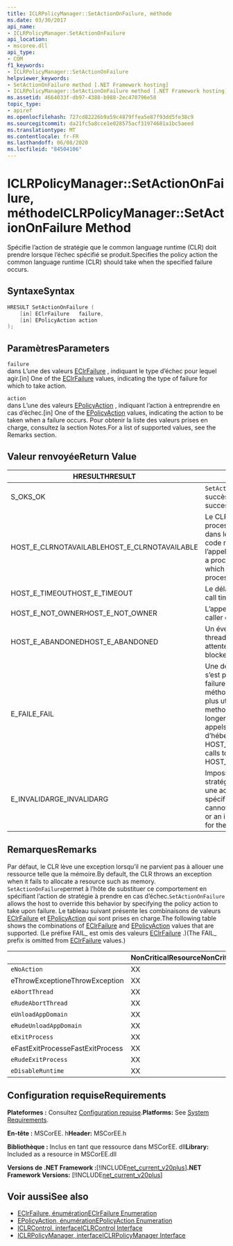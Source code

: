 ```yaml
---
title: ICLRPolicyManager::SetActionOnFailure, méthode
ms.date: 03/30/2017
api_name:
- ICLRPolicyManager.SetActionOnFailure
api_location:
- mscoree.dll
api_type:
- COM
f1_keywords:
- ICLRPolicyManager::SetActionOnFailure
helpviewer_keywords:
- SetActionOnFailure method [.NET Framework hosting]
- ICLRPolicyManager::SetActionOnFailure method [.NET Framework hosting]
ms.assetid: 4664033f-db97-4388-b988-2ec470796e58
topic_type:
- apiref
ms.openlocfilehash: 727cd82226b9a59c4879ffea5e87f93dd5fe38c9
ms.sourcegitcommit: da21fc5a8cce1e028575acf31974681a1bc5aeed
ms.translationtype: MT
ms.contentlocale: fr-FR
ms.lasthandoff: 06/08/2020
ms.locfileid: "84504106"
---
```

# <a name="iclrpolicymanagersetactiononfailure-method"></a><span data-ttu-id="cbb57-102">ICLRPolicyManager::SetActionOnFailure, méthode</span><span class="sxs-lookup"><span data-stu-id="cbb57-102">ICLRPolicyManager::SetActionOnFailure Method</span></span>
<span data-ttu-id="cbb57-103">Spécifie l’action de stratégie que le common language runtime (CLR) doit prendre lorsque l’échec spécifié se produit.</span><span class="sxs-lookup"><span data-stu-id="cbb57-103">Specifies the policy action the common language runtime (CLR) should take when the specified failure occurs.</span></span>  
  
## <a name="syntax"></a><span data-ttu-id="cbb57-104">Syntaxe</span><span class="sxs-lookup"><span data-stu-id="cbb57-104">Syntax</span></span>  
  
```cpp  
HRESULT SetActionOnFailure (  
    [in] EClrFailure   failure,  
    [in] EPolicyAction action  
);  
```  
  
## <a name="parameters"></a><span data-ttu-id="cbb57-105">Paramètres</span><span class="sxs-lookup"><span data-stu-id="cbb57-105">Parameters</span></span>  
 `failure`  
 <span data-ttu-id="cbb57-106">dans L’une des valeurs [EClrFailure](eclrfailure-enumeration.md) , indiquant le type d’échec pour lequel agir.</span><span class="sxs-lookup"><span data-stu-id="cbb57-106">[in] One of the [EClrFailure](eclrfailure-enumeration.md) values, indicating the type of failure for which to take action.</span></span>  
  
 `action`  
 <span data-ttu-id="cbb57-107">dans L’une des valeurs [EPolicyAction](epolicyaction-enumeration.md) , indiquant l’action à entreprendre en cas d’échec.</span><span class="sxs-lookup"><span data-stu-id="cbb57-107">[in] One of the [EPolicyAction](epolicyaction-enumeration.md) values, indicating the action to be taken when a failure occurs.</span></span> <span data-ttu-id="cbb57-108">Pour obtenir la liste des valeurs prises en charge, consultez la section Notes.</span><span class="sxs-lookup"><span data-stu-id="cbb57-108">For a list of supported values, see the Remarks section.</span></span>  
  
## <a name="return-value"></a><span data-ttu-id="cbb57-109">Valeur renvoyée</span><span class="sxs-lookup"><span data-stu-id="cbb57-109">Return Value</span></span>  
  
|<span data-ttu-id="cbb57-110">HRESULT</span><span class="sxs-lookup"><span data-stu-id="cbb57-110">HRESULT</span></span>|<span data-ttu-id="cbb57-111">Description</span><span class="sxs-lookup"><span data-stu-id="cbb57-111">Description</span></span>|  
|-------------|-----------------|  
|<span data-ttu-id="cbb57-112">S_OK</span><span class="sxs-lookup"><span data-stu-id="cbb57-112">S_OK</span></span>|<span data-ttu-id="cbb57-113">`SetActionOnFailure`retourné avec succès.</span><span class="sxs-lookup"><span data-stu-id="cbb57-113">`SetActionOnFailure` returned successfully.</span></span>|  
|<span data-ttu-id="cbb57-114">HOST_E_CLRNOTAVAILABLE</span><span class="sxs-lookup"><span data-stu-id="cbb57-114">HOST_E_CLRNOTAVAILABLE</span></span>|<span data-ttu-id="cbb57-115">Le CLR n’a pas été chargé dans un processus, ou le CLR est dans un État dans lequel il ne peut pas exécuter de code managé ou traiter correctement l’appel.</span><span class="sxs-lookup"><span data-stu-id="cbb57-115">The CLR has not been loaded into a process, or the CLR is in a state in which it cannot run managed code or process the call successfully.</span></span>|  
|<span data-ttu-id="cbb57-116">HOST_E_TIMEOUT</span><span class="sxs-lookup"><span data-stu-id="cbb57-116">HOST_E_TIMEOUT</span></span>|<span data-ttu-id="cbb57-117">Le délai d’attente de l’appel a expiré.</span><span class="sxs-lookup"><span data-stu-id="cbb57-117">The call timed out.</span></span>|  
|<span data-ttu-id="cbb57-118">HOST_E_NOT_OWNER</span><span class="sxs-lookup"><span data-stu-id="cbb57-118">HOST_E_NOT_OWNER</span></span>|<span data-ttu-id="cbb57-119">L’appelant ne possède pas le verrou.</span><span class="sxs-lookup"><span data-stu-id="cbb57-119">The caller does not own the lock.</span></span>|  
|<span data-ttu-id="cbb57-120">HOST_E_ABANDONED</span><span class="sxs-lookup"><span data-stu-id="cbb57-120">HOST_E_ABANDONED</span></span>|<span data-ttu-id="cbb57-121">Un événement a été annulé alors qu’un thread ou une fibre bloqué était en attente.</span><span class="sxs-lookup"><span data-stu-id="cbb57-121">An event was canceled while a blocked thread or fiber was waiting on it.</span></span>|  
|<span data-ttu-id="cbb57-122">E_FAIL</span><span class="sxs-lookup"><span data-stu-id="cbb57-122">E_FAIL</span></span>|<span data-ttu-id="cbb57-123">Une défaillance catastrophique inconnue s’est produite.</span><span class="sxs-lookup"><span data-stu-id="cbb57-123">An unknown catastrophic failure occurred.</span></span> <span data-ttu-id="cbb57-124">Une fois que la méthode a retourné E_FAIL, le CLR n’est plus utilisable dans le processus.</span><span class="sxs-lookup"><span data-stu-id="cbb57-124">After a method returns E_FAIL, the CLR is no longer usable within the process.</span></span> <span data-ttu-id="cbb57-125">Les appels suivants aux méthodes d’hébergement retournent HOST_E_CLRNOTAVAILABLE.</span><span class="sxs-lookup"><span data-stu-id="cbb57-125">Subsequent calls to hosting methods return HOST_E_CLRNOTAVAILABLE.</span></span>|  
|<span data-ttu-id="cbb57-126">E_INVALIDARG</span><span class="sxs-lookup"><span data-stu-id="cbb57-126">E_INVALIDARG</span></span>|<span data-ttu-id="cbb57-127">Impossible de définir une action de stratégie pour l’opération spécifiée ou une action de stratégie non valide a été spécifiée pour l’opération.</span><span class="sxs-lookup"><span data-stu-id="cbb57-127">A policy action cannot be set for the specified operation, or an invalid policy action was specified for the operation.</span></span>|  
  
## <a name="remarks"></a><span data-ttu-id="cbb57-128">Remarques</span><span class="sxs-lookup"><span data-stu-id="cbb57-128">Remarks</span></span>  
 <span data-ttu-id="cbb57-129">Par défaut, le CLR lève une exception lorsqu’il ne parvient pas à allouer une ressource telle que la mémoire.</span><span class="sxs-lookup"><span data-stu-id="cbb57-129">By default, the CLR throws an exception when it fails to allocate a resource such as memory.</span></span> <span data-ttu-id="cbb57-130">`SetActionOnFailure`permet à l’hôte de substituer ce comportement en spécifiant l’action de stratégie à prendre en cas d’échec.</span><span class="sxs-lookup"><span data-stu-id="cbb57-130">`SetActionOnFailure` allows the host to override this behavior by specifying the policy action to take upon failure.</span></span> <span data-ttu-id="cbb57-131">Le tableau suivant présente les combinaisons de valeurs [EClrFailure](eclrfailure-enumeration.md) et [EPolicyAction](epolicyaction-enumeration.md) qui sont prises en charge.</span><span class="sxs-lookup"><span data-stu-id="cbb57-131">The following table shows the combinations of [EClrFailure](eclrfailure-enumeration.md) and [EPolicyAction](epolicyaction-enumeration.md) values that are supported.</span></span> <span data-ttu-id="cbb57-132">(Le préfixe FAIL_ est omis des valeurs [EClrFailure](eclrfailure-enumeration.md) .)</span><span class="sxs-lookup"><span data-stu-id="cbb57-132">(The FAIL_ prefix is omitted from [EClrFailure](eclrfailure-enumeration.md) values.)</span></span>  
  
||<span data-ttu-id="cbb57-133">NonCriticalResource</span><span class="sxs-lookup"><span data-stu-id="cbb57-133">NonCriticalResource</span></span>|<span data-ttu-id="cbb57-134">CriticalResource</span><span class="sxs-lookup"><span data-stu-id="cbb57-134">CriticalResource</span></span>|<span data-ttu-id="cbb57-135">FatalRuntime</span><span class="sxs-lookup"><span data-stu-id="cbb57-135">FatalRuntime</span></span>|<span data-ttu-id="cbb57-136">OrphanedLock</span><span class="sxs-lookup"><span data-stu-id="cbb57-136">OrphanedLock</span></span>|<span data-ttu-id="cbb57-137">Stackoverflow</span><span class="sxs-lookup"><span data-stu-id="cbb57-137">StackOverflow</span></span>|<span data-ttu-id="cbb57-138">AccessViolation</span><span class="sxs-lookup"><span data-stu-id="cbb57-138">AccessViolation</span></span>|<span data-ttu-id="cbb57-139">CodeContract</span><span class="sxs-lookup"><span data-stu-id="cbb57-139">CodeContract</span></span>|  
|-|-------------------------|----------------------|------------------|------------------|-------------------|---------------------|------------------|  
|`eNoAction`|<span data-ttu-id="cbb57-140">X</span><span class="sxs-lookup"><span data-stu-id="cbb57-140">X</span></span>|<span data-ttu-id="cbb57-141">X</span><span class="sxs-lookup"><span data-stu-id="cbb57-141">X</span></span>||||<span data-ttu-id="cbb57-142">N/A</span><span class="sxs-lookup"><span data-stu-id="cbb57-142">N/A</span></span>||  
|<span data-ttu-id="cbb57-143">eThrowException</span><span class="sxs-lookup"><span data-stu-id="cbb57-143">eThrowException</span></span>|<span data-ttu-id="cbb57-144">X</span><span class="sxs-lookup"><span data-stu-id="cbb57-144">X</span></span>|<span data-ttu-id="cbb57-145">X</span><span class="sxs-lookup"><span data-stu-id="cbb57-145">X</span></span>||||<span data-ttu-id="cbb57-146">N/A</span><span class="sxs-lookup"><span data-stu-id="cbb57-146">N/A</span></span>||  
|`eAbortThread`|<span data-ttu-id="cbb57-147">X</span><span class="sxs-lookup"><span data-stu-id="cbb57-147">X</span></span>|<span data-ttu-id="cbb57-148">X</span><span class="sxs-lookup"><span data-stu-id="cbb57-148">X</span></span>||||<span data-ttu-id="cbb57-149">N/A</span><span class="sxs-lookup"><span data-stu-id="cbb57-149">N/A</span></span>|<span data-ttu-id="cbb57-150">X</span><span class="sxs-lookup"><span data-stu-id="cbb57-150">X</span></span>|  
|`eRudeAbortThread`|<span data-ttu-id="cbb57-151">X</span><span class="sxs-lookup"><span data-stu-id="cbb57-151">X</span></span>|<span data-ttu-id="cbb57-152">X</span><span class="sxs-lookup"><span data-stu-id="cbb57-152">X</span></span>||||<span data-ttu-id="cbb57-153">N/A</span><span class="sxs-lookup"><span data-stu-id="cbb57-153">N/A</span></span>|<span data-ttu-id="cbb57-154">X</span><span class="sxs-lookup"><span data-stu-id="cbb57-154">X</span></span>|  
|`eUnloadAppDomain`|<span data-ttu-id="cbb57-155">X</span><span class="sxs-lookup"><span data-stu-id="cbb57-155">X</span></span>|<span data-ttu-id="cbb57-156">X</span><span class="sxs-lookup"><span data-stu-id="cbb57-156">X</span></span>||<span data-ttu-id="cbb57-157">X</span><span class="sxs-lookup"><span data-stu-id="cbb57-157">X</span></span>||<span data-ttu-id="cbb57-158">N/A</span><span class="sxs-lookup"><span data-stu-id="cbb57-158">N/A</span></span>|<span data-ttu-id="cbb57-159">X</span><span class="sxs-lookup"><span data-stu-id="cbb57-159">X</span></span>|  
|`eRudeUnloadAppDomain`|<span data-ttu-id="cbb57-160">X</span><span class="sxs-lookup"><span data-stu-id="cbb57-160">X</span></span>|<span data-ttu-id="cbb57-161">X</span><span class="sxs-lookup"><span data-stu-id="cbb57-161">X</span></span>||<span data-ttu-id="cbb57-162">X</span><span class="sxs-lookup"><span data-stu-id="cbb57-162">X</span></span>|<span data-ttu-id="cbb57-163">X</span><span class="sxs-lookup"><span data-stu-id="cbb57-163">X</span></span>|<span data-ttu-id="cbb57-164">N/A</span><span class="sxs-lookup"><span data-stu-id="cbb57-164">N/A</span></span>|<span data-ttu-id="cbb57-165">X</span><span class="sxs-lookup"><span data-stu-id="cbb57-165">X</span></span>|  
|`eExitProcess`|<span data-ttu-id="cbb57-166">X</span><span class="sxs-lookup"><span data-stu-id="cbb57-166">X</span></span>|<span data-ttu-id="cbb57-167">X</span><span class="sxs-lookup"><span data-stu-id="cbb57-167">X</span></span>||<span data-ttu-id="cbb57-168">X</span><span class="sxs-lookup"><span data-stu-id="cbb57-168">X</span></span>|<span data-ttu-id="cbb57-169">X</span><span class="sxs-lookup"><span data-stu-id="cbb57-169">X</span></span>|<span data-ttu-id="cbb57-170">N/A</span><span class="sxs-lookup"><span data-stu-id="cbb57-170">N/A</span></span>|<span data-ttu-id="cbb57-171">X</span><span class="sxs-lookup"><span data-stu-id="cbb57-171">X</span></span>|  
|<span data-ttu-id="cbb57-172">eFastExitProcess</span><span class="sxs-lookup"><span data-stu-id="cbb57-172">eFastExitProcess</span></span>|<span data-ttu-id="cbb57-173">X</span><span class="sxs-lookup"><span data-stu-id="cbb57-173">X</span></span>|<span data-ttu-id="cbb57-174">X</span><span class="sxs-lookup"><span data-stu-id="cbb57-174">X</span></span>||<span data-ttu-id="cbb57-175">X</span><span class="sxs-lookup"><span data-stu-id="cbb57-175">X</span></span>|<span data-ttu-id="cbb57-176">X</span><span class="sxs-lookup"><span data-stu-id="cbb57-176">X</span></span>|<span data-ttu-id="cbb57-177">N/A</span><span class="sxs-lookup"><span data-stu-id="cbb57-177">N/A</span></span>||  
|`eRudeExitProcess`|<span data-ttu-id="cbb57-178">X</span><span class="sxs-lookup"><span data-stu-id="cbb57-178">X</span></span>|<span data-ttu-id="cbb57-179">X</span><span class="sxs-lookup"><span data-stu-id="cbb57-179">X</span></span>|<span data-ttu-id="cbb57-180">X</span><span class="sxs-lookup"><span data-stu-id="cbb57-180">X</span></span>|<span data-ttu-id="cbb57-181">X</span><span class="sxs-lookup"><span data-stu-id="cbb57-181">X</span></span>|<span data-ttu-id="cbb57-182">X</span><span class="sxs-lookup"><span data-stu-id="cbb57-182">X</span></span>|<span data-ttu-id="cbb57-183">N/A</span><span class="sxs-lookup"><span data-stu-id="cbb57-183">N/A</span></span>||  
|`eDisableRuntime`|<span data-ttu-id="cbb57-184">X</span><span class="sxs-lookup"><span data-stu-id="cbb57-184">X</span></span>|<span data-ttu-id="cbb57-185">X</span><span class="sxs-lookup"><span data-stu-id="cbb57-185">X</span></span>|<span data-ttu-id="cbb57-186">X</span><span class="sxs-lookup"><span data-stu-id="cbb57-186">X</span></span>|<span data-ttu-id="cbb57-187">X</span><span class="sxs-lookup"><span data-stu-id="cbb57-187">X</span></span>|<span data-ttu-id="cbb57-188">X</span><span class="sxs-lookup"><span data-stu-id="cbb57-188">X</span></span>|<span data-ttu-id="cbb57-189">N/A</span><span class="sxs-lookup"><span data-stu-id="cbb57-189">N/A</span></span>||  
  
## <a name="requirements"></a><span data-ttu-id="cbb57-190">Configuration requise</span><span class="sxs-lookup"><span data-stu-id="cbb57-190">Requirements</span></span>  
 <span data-ttu-id="cbb57-191">**Plateformes :** Consultez [Configuration requise](../../get-started/system-requirements.md).</span><span class="sxs-lookup"><span data-stu-id="cbb57-191">**Platforms:** See [System Requirements](../../get-started/system-requirements.md).</span></span>  
  
 <span data-ttu-id="cbb57-192">**En-tête :** MSCorEE. h</span><span class="sxs-lookup"><span data-stu-id="cbb57-192">**Header:** MSCorEE.h</span></span>  
  
 <span data-ttu-id="cbb57-193">**Bibliothèque :** Inclus en tant que ressource dans MSCorEE. dll</span><span class="sxs-lookup"><span data-stu-id="cbb57-193">**Library:** Included as a resource in MSCorEE.dll</span></span>  
  
 <span data-ttu-id="cbb57-194">**Versions de .NET Framework :**[!INCLUDE[net_current_v20plus](../../../../includes/net-current-v20plus-md.md)]</span><span class="sxs-lookup"><span data-stu-id="cbb57-194">**.NET Framework Versions:** [!INCLUDE[net_current_v20plus](../../../../includes/net-current-v20plus-md.md)]</span></span>  
  
## <a name="see-also"></a><span data-ttu-id="cbb57-195">Voir aussi</span><span class="sxs-lookup"><span data-stu-id="cbb57-195">See also</span></span>

- [<span data-ttu-id="cbb57-196">EClrFailure, énumération</span><span class="sxs-lookup"><span data-stu-id="cbb57-196">EClrFailure Enumeration</span></span>](eclrfailure-enumeration.md)
- [<span data-ttu-id="cbb57-197">EPolicyAction, énumération</span><span class="sxs-lookup"><span data-stu-id="cbb57-197">EPolicyAction Enumeration</span></span>](epolicyaction-enumeration.md)
- [<span data-ttu-id="cbb57-198">ICLRControl, interface</span><span class="sxs-lookup"><span data-stu-id="cbb57-198">ICLRControl Interface</span></span>](iclrcontrol-interface.md)
- [<span data-ttu-id="cbb57-199">ICLRPolicyManager, interface</span><span class="sxs-lookup"><span data-stu-id="cbb57-199">ICLRPolicyManager Interface</span></span>](iclrpolicymanager-interface.md)
